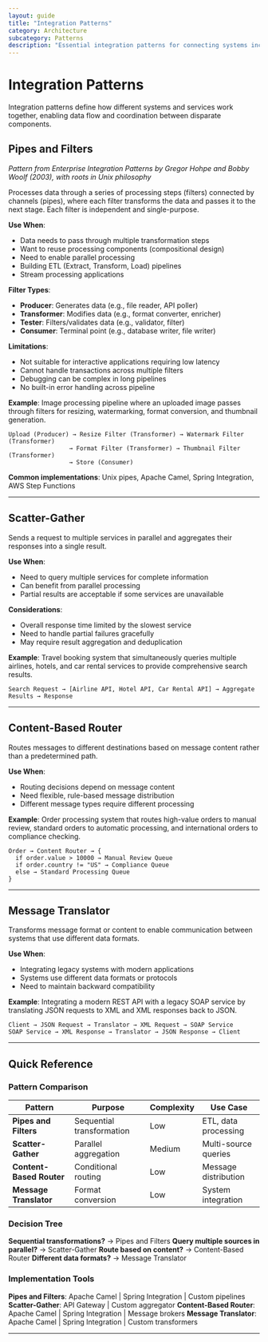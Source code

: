 ```yaml
---
layout: guide
title: "Integration Patterns"
category: Architecture
subcategory: Patterns
description: "Essential integration patterns for connecting systems including pipes and filters, API gateway, service mesh, and data transformation strategies."
---
```


# Integration Patterns

Integration patterns define how different systems and services work together, enabling data flow and coordination between disparate components.

## Pipes and Filters

*Pattern from Enterprise Integration Patterns by Gregor Hohpe and Bobby Woolf (2003), with roots in Unix philosophy*

Processes data through a series of processing steps (filters) connected by channels (pipes), where each filter transforms the data and passes it to the next stage. Each filter is independent and single-purpose.

**Use When**:
- Data needs to pass through multiple transformation steps
- Want to reuse processing components (compositional design)
- Need to enable parallel processing
- Building ETL (Extract, Transform, Load) pipelines
- Stream processing applications

**Filter Types**:
- **Producer**: Generates data (e.g., file reader, API poller)
- **Transformer**: Modifies data (e.g., format converter, enricher)
- **Tester**: Filters/validates data (e.g., validator, filter)
- **Consumer**: Terminal point (e.g., database writer, file writer)

**Limitations**:
- Not suitable for interactive applications requiring low latency
- Cannot handle transactions across multiple filters
- Debugging can be complex in long pipelines
- No built-in error handling across pipeline

**Example**: Image processing pipeline where an uploaded image passes through filters for resizing, watermarking, format conversion, and thumbnail generation.

```
Upload (Producer) → Resize Filter (Transformer) → Watermark Filter (Transformer)
                 → Format Filter (Transformer) → Thumbnail Filter (Transformer)
                 → Store (Consumer)
```

**Common implementations**: Unix pipes, Apache Camel, Spring Integration, AWS Step Functions

---

## Scatter-Gather

Sends a request to multiple services in parallel and aggregates their responses into a single result.

**Use When**:
- Need to query multiple services for complete information
- Can benefit from parallel processing
- Partial results are acceptable if some services are unavailable

**Considerations**:
- Overall response time limited by the slowest service
- Need to handle partial failures gracefully
- May require result aggregation and deduplication

**Example**: Travel booking system that simultaneously queries multiple airlines, hotels, and car rental services to provide comprehensive search results.

```
Search Request → [Airline API, Hotel API, Car Rental API] → Aggregate Results → Response
```

---

## Content-Based Router

Routes messages to different destinations based on message content rather than a predetermined path.

**Use When**:
- Routing decisions depend on message content
- Need flexible, rule-based message distribution
- Different message types require different processing

**Example**: Order processing system that routes high-value orders to manual review, standard orders to automatic processing, and international orders to compliance checking.

```
Order → Content Router → {
  if order.value > 10000 → Manual Review Queue
  if order.country != "US" → Compliance Queue
  else → Standard Processing Queue
}
```

---

## Message Translator

Transforms message format or content to enable communication between systems that use different data formats.

**Use When**:
- Integrating legacy systems with modern applications
- Systems use different data formats or protocols
- Need to maintain backward compatibility

**Example**: Integrating a modern REST API with a legacy SOAP service by translating JSON requests to XML and XML responses back to JSON.

```
Client → JSON Request → Translator → XML Request → SOAP Service
SOAP Service → XML Response → Translator → JSON Response → Client
```

---

## Quick Reference

### Pattern Comparison

| Pattern | Purpose | Complexity | Use Case |
|---------|---------|------------|----------|
| **Pipes and Filters** | Sequential transformation | Low | ETL, data processing |
| **Scatter-Gather** | Parallel aggregation | Medium | Multi-source queries |
| **Content-Based Router** | Conditional routing | Low | Message distribution |
| **Message Translator** | Format conversion | Low | System integration |

### Decision Tree

**Sequential transformations?** → Pipes and Filters
**Query multiple sources in parallel?** → Scatter-Gather
**Route based on content?** → Content-Based Router
**Different data formats?** → Message Translator

### Implementation Tools

**Pipes and Filters**: Apache Camel | Spring Integration | Custom pipelines
**Scatter-Gather**: API Gateway | Custom aggregator
**Content-Based Router**: Apache Camel | Spring Integration | Message brokers
**Message Translator**: Apache Camel | Spring Integration | Custom transformers

---
